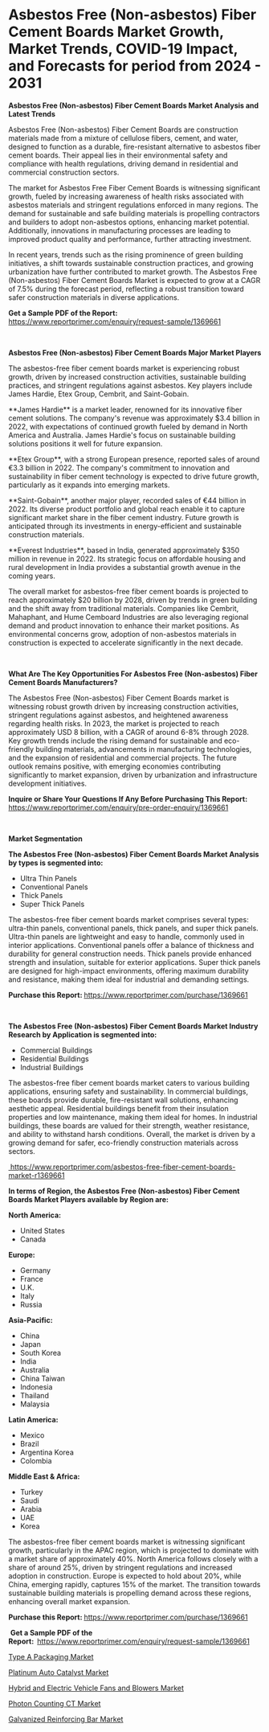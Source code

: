 <p><h1>Asbestos Free (Non-asbestos) Fiber Cement Boards Market Growth, Market Trends, COVID-19 Impact, and Forecasts for period from 2024 - 2031</h1></p><p><strong>Asbestos Free (Non-asbestos) Fiber Cement Boards Market Analysis and Latest Trends</strong></p>
<p><p>Asbestos Free (Non-asbestos) Fiber Cement Boards are construction materials made from a mixture of cellulose fibers, cement, and water, designed to function as a durable, fire-resistant alternative to asbestos fiber cement boards. Their appeal lies in their environmental safety and compliance with health regulations, driving demand in residential and commercial construction sectors.</p><p>The market for Asbestos Free Fiber Cement Boards is witnessing significant growth, fueled by increasing awareness of health risks associated with asbestos materials and stringent regulations enforced in many regions. The demand for sustainable and safe building materials is propelling contractors and builders to adopt non-asbestos options, enhancing market potential. Additionally, innovations in manufacturing processes are leading to improved product quality and performance, further attracting investment.</p><p>In recent years, trends such as the rising prominence of green building initiatives, a shift towards sustainable construction practices, and growing urbanization have further contributed to market growth. The Asbestos Free (Non-asbestos) Fiber Cement Boards Market is expected to grow at a CAGR of 7.5% during the forecast period, reflecting a robust transition toward safer construction materials in diverse applications.</p></p>
<p><strong>Get a Sample PDF of the Report:&nbsp;</strong> <a href="https://www.reportprimer.com/enquiry/request-sample/1369661">https://www.reportprimer.com/enquiry/request-sample/1369661</a></p>
<p>&nbsp;</p>
<p><strong>Asbestos Free (Non-asbestos) Fiber Cement Boards Major Market Players</strong></p>
<p><p>The asbestos-free fiber cement boards market is experiencing robust growth, driven by increased construction activities, sustainable building practices, and stringent regulations against asbestos. Key players include James Hardie, Etex Group, Cembrit, and Saint-Gobain.</p><p>**James Hardie** is a market leader, renowned for its innovative fiber cement solutions. The company's revenue was approximately $3.4 billion in 2022, with expectations of continued growth fueled by demand in North America and Australia. James Hardie's focus on sustainable building solutions positions it well for future expansion.</p><p>**Etex Group**, with a strong European presence, reported sales of around €3.3 billion in 2022. The company's commitment to innovation and sustainability in fiber cement technology is expected to drive future growth, particularly as it expands into emerging markets.</p><p>**Saint-Gobain**, another major player, recorded sales of €44 billion in 2022. Its diverse product portfolio and global reach enable it to capture significant market share in the fiber cement industry. Future growth is anticipated through its investments in energy-efficient and sustainable construction materials.</p><p>**Everest Industries**, based in India, generated approximately $350 million in revenue in 2022. Its strategic focus on affordable housing and rural development in India provides a substantial growth avenue in the coming years.</p><p>The overall market for asbestos-free fiber cement boards is projected to reach approximately $20 billion by 2028, driven by trends in green building and the shift away from traditional materials. Companies like Cembrit, Mahaphant, and Hume Cemboard Industries are also leveraging regional demand and product innovation to enhance their market positions. As environmental concerns grow, adoption of non-asbestos materials in construction is expected to accelerate significantly in the next decade.</p></p>
<p>&nbsp;</p>
<p><strong>What Are The Key Opportunities For Asbestos Free (Non-asbestos) Fiber Cement Boards Manufacturers?</strong></p>
<p><p>The Asbestos Free (Non-asbestos) Fiber Cement Boards market is witnessing robust growth driven by increasing construction activities, stringent regulations against asbestos, and heightened awareness regarding health risks. In 2023, the market is projected to reach approximately USD 8 billion, with a CAGR of around 6-8% through 2028. Key growth trends include the rising demand for sustainable and eco-friendly building materials, advancements in manufacturing technologies, and the expansion of residential and commercial projects. The future outlook remains positive, with emerging economies contributing significantly to market expansion, driven by urbanization and infrastructure development initiatives.</p></p>
<p><strong>Inquire or Share Your Questions If Any Before Purchasing This Report:</strong> <a href="https://www.reportprimer.com/enquiry/pre-order-enquiry/1369661">https://www.reportprimer.com/enquiry/pre-order-enquiry/1369661</a></p>
<p>&nbsp;</p>
<p><strong>Market Segmentation</strong></p>
<p><strong>The Asbestos Free (Non-asbestos) Fiber Cement Boards Market Analysis by types is segmented into:</strong></p>
<p><ul><li>Ultra Thin Panels</li><li>Conventional Panels</li><li>Thick Panels</li><li>Super Thick Panels</li></ul></p>
<p><p>The asbestos-free fiber cement boards market comprises several types: ultra-thin panels, conventional panels, thick panels, and super thick panels. Ultra-thin panels are lightweight and easy to handle, commonly used in interior applications. Conventional panels offer a balance of thickness and durability for general construction needs. Thick panels provide enhanced strength and insulation, suitable for exterior applications. Super thick panels are designed for high-impact environments, offering maximum durability and resistance, making them ideal for industrial and demanding settings.</p></p>
<p><strong>Purchase this Report:&nbsp;</strong><a href="https://www.reportprimer.com/purchase/1369661">https://www.reportprimer.com/purchase/1369661</a></p>
<p>&nbsp;</p>
<p><strong>The Asbestos Free (Non-asbestos) Fiber Cement Boards Market Industry Research by Application is segmented into:</strong></p>
<p><ul><li>Commercial Buildings</li><li>Residential Buildings</li><li>Industrial Buildings</li></ul></p>
<p><p>The asbestos-free fiber cement boards market caters to various building applications, ensuring safety and sustainability. In commercial buildings, these boards provide durable, fire-resistant wall solutions, enhancing aesthetic appeal. Residential buildings benefit from their insulation properties and low maintenance, making them ideal for homes. In industrial buildings, these boards are valued for their strength, weather resistance, and ability to withstand harsh conditions. Overall, the market is driven by a growing demand for safer, eco-friendly construction materials across sectors.</p></p>
<p><a href="https://www.reportprimer.com/asbestos-free-fiber-cement-boards-market-r1369661">&nbsp;https://www.reportprimer.com/asbestos-free-fiber-cement-boards-market-r1369661</a></p>
<p><strong>In terms of Region, the Asbestos Free (Non-asbestos) Fiber Cement Boards Market Players available by Region are:</strong></p>
<p>
    <p> <strong> North America: </strong>
        <ul>
            <li>United States</li>
            <li>Canada</li>
        </ul>
        </p> 
    <p> <strong> Europe: </strong>
        <ul>
            <li>Germany</li>
            <li>France</li>
            <li>U.K.</li>
            <li>Italy</li>
            <li>Russia</li>
        </ul>
        </p> 
    <p> <strong> Asia-Pacific: </strong>
        <ul>
            <li>China</li>
            <li>Japan</li>
            <li>South Korea</li>
            <li>India</li>
            <li>Australia</li>
            <li>China Taiwan</li>
            <li>Indonesia</li>
            <li>Thailand</li>
            <li>Malaysia</li>
        </ul>
        </p> 
    <p> <strong> Latin America: </strong>
        <ul>
            <li>Mexico</li>
            <li>Brazil</li>
            <li>Argentina Korea</li>
            <li>Colombia</li>
        </ul>
        </p> 
    <p> <strong> Middle East & Africa: </strong>
        <ul>
            <li>Turkey</li>
            <li>Saudi</li>
            <li>Arabia</li>
            <li>UAE</li>
            <li>Korea</li>
        </ul>
    </p>
    </p>
<p><p>The asbestos-free fiber cement boards market is witnessing significant growth, particularly in the APAC region, which is projected to dominate with a market share of approximately 40%. North America follows closely with a share of around 25%, driven by stringent regulations and increased adoption in construction. Europe is expected to hold about 20%, while China, emerging rapidly, captures 15% of the market. The transition towards sustainable building materials is propelling demand across these regions, enhancing overall market expansion.</p></p>
<p><strong>Purchase this Report: </strong><a href="https://www.reportprimer.com/purchase/1369661">https://www.reportprimer.com/purchase/1369661</a></p>
<p>&nbsp;<strong>Get a Sample PDF of the Report:&nbsp;&nbsp;</strong><a href="https://www.reportprimer.com/enquiry/request-sample/1369661">https://www.reportprimer.com/enquiry/request-sample/1369661</a></p>
<p><strong></strong></p>
<p><p><a href="https://www.linkedin.com/pulse/global-type-packaging-industry-analysis-share-growth-trends-sbaic">Type A Packaging Market</a></p><p><a href="https://issuu.com/reportprime-2/docs/platinum-auto-catalyst-market-size-_3f7bf0cd395c7e">Platinum Auto Catalyst Market</a></p><p><a href="https://github.com/ChristianClark406/Market-Research-Report-List-1/blob/main/hybrid-and-electric-vehicle-fans-and-blowers-market.md">Hybrid and Electric Vehicle Fans and Blowers Market</a></p><p><a href="https://www.linkedin.com/pulse/photon-counting-ct-market-size-share-analysis-growth-trends-cgvwf">Photon Counting CT Market</a></p><p><a href="https://issuu.com/reportprime-2/docs/galvanized-reinforcing-bar-market-s_6d1287c8b8572a">Galvanized Reinforcing Bar Market</a></p></p>